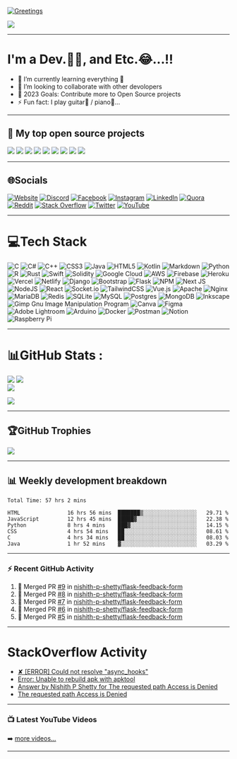 <!--
### Hi there, I'm Shetty - aka [Nishith P Shetty][website] 👋
-->
[![Greetings](https://readme-typing-svg.demolab.com/?font=Fira+Code&duration=1000&pause=1000&color=00FF00&center=true&vCenter=true&width=550&lines=Hi+there%2C+I%27m+Shetty+-+aka+Nishith+P+Shetty+%F0%9F%91%8B)](https://nishithpshetty.tk)
<!--
[website]: https://nishithpshetty.tk
-->
![](https://visitcount.itsvg.in/api?id=nishith-p-shetty&label=Views&color=6&icon=2&pretty=false)

---

# I'm a Dev.🧑‍💻, and Etc.😂...!!
* 🌱 I’m currently learning everything 🤣
* 👯 I’m looking to collaborate with other devolopers
* 🥅 2023 Goals: Contribute more to Open Source projects
* ⚡ Fun fact: I play guitar🎸 / piano🎹...

---

## 📘 My top open source projects

[![](https://readme-stats.nishithpshetty.tk/api/pin/?username=nishith-p-shetty&repo=visitor-counter&theme=blue-green&hide_border=true&border_radius=20&show_icons=true)](https://github.com/nishith-p-shetty/visitor-counter)
[![](https://readme-stats.nishithpshetty.tk/api/pin/?username=nishith-p-shetty&repo=todo-task&theme=blue-green&hide_border=true&border_radius=20&show_icons=true)](https://github.com/nishith-p-shetty/todo-task)
[![](https://readme-stats.nishithpshetty.tk/api/pin/?username=nishith-p-shetty&repo=insta-user-list&theme=blue-green&hide_border=true&border_radius=20&show_icons=true)](https://github.com/nishith-p-shetty/insta-user-list)
[![](https://readme-stats.nishithpshetty.tk/api/pin/?username=nishith-p-shetty&repo=YT-ShortsToLongForm&theme=blue-green&hide_border=true&border_radius=20&show_icons=true)](https://github.com/nishith-p-shetty/YT-ShortsToLongForm)
[![](https://readme-stats.nishithpshetty.tk/api/pin/?username=nishith-p-shetty&repo=Matrix&theme=blue-green&hide_border=true&border_radius=20&show_icons=true)](https://github.com/nishith-p-shetty/Matrix)
[![](https://readme-stats.nishithpshetty.tk/api/pin/?username=nishith-p-shetty&repo=Live-Group-Chat&theme=blue-green&hide_border=true&border_radius=20&show_icons=true)](https://github.com/nishith-p-shetty/Live-Group-Chat)
[![](https://readme-stats.nishithpshetty.tk/api/pin/?username=nishith-p-shetty&repo=flask-blog&theme=blue-green&hide_border=true&border_radius=20&show_icons=true)](https://github.com/nishith-p-shetty/flask-blog)
[![](https://readme-stats.nishithpshetty.tk/api/pin/?username=nishith-p-shetty&repo=speedtest&theme=blue-green&hide_border=true&border_radius=20&show_icons=true)](https://github.com/nishith-p-shetty/speedtest)
[![](https://readme-stats.nishithpshetty.tk/api/pin/?username=nishith-p-shetty&repo=VTU-Results-Bot&theme=blue-green&hide_border=true&border_radius=20&show_icons=true)](https://github.com/nishith-p-shetty/VTU-Results-Bot)
<!--
[![](https://readme-stats.nishithpshetty.tk/api/pin/?username=nishith-p-shetty&repo=GAT-Results-Bot&theme=blue-green&hide_border=true&border_radius=20&show_icons=true)](https://github.com/nishith-p-shetty/GAT-Results-Bot)
-->

---

## 🌐Socials
[![Website](https://img.shields.io/website?label=nishithpshetty.tk&style=for-the-badge&url=https%3A%2F%2Fnishithpshetty.tk)](https://nishithpshetty.tk) [![Discord](https://img.shields.io/badge/Discord-%237289DA.svg?logo=discord&logoColor=white)](htttps://discord.gg/kE8bcvumQq) [![Facebook](https://img.shields.io/badge/Facebook-%231877F2.svg?logo=Facebook&logoColor=white)](https://facebook.com/nishith.p.shetty) [![Instagram](https://img.shields.io/badge/Instagram-%23E4405F.svg?logo=Instagram&logoColor=white)](https://instagram.com/nishith.p.shetty) [![LinkedIn](https://img.shields.io/badge/LinkedIn-%230077B5.svg?logo=linkedin&logoColor=white)](https://linkedin.com/in/nishith-p-shetty) [![Quora](https://img.shields.io/badge/Quora-%23B92B27.svg?logo=Quora&logoColor=white)](https://quora.com/profile/Nishith-P-Shetty) [![Reddit](https://img.shields.io/badge/Reddit-%23FF4500.svg?logo=Reddit&logoColor=white)](https://reddit.com/user/nishith-p-shetty1) [![Stack Overflow](https://img.shields.io/badge/-Stackoverflow-FE7A16?logo=stack-overflow&logoColor=white)](https://stackoverflow.com/users/14085925/nishith-p-shetty) [![Twitter](https://img.shields.io/badge/Twitter-%231DA1F2.svg?logo=Twitter&logoColor=white)](https://twitter.com/NishithPShetty) [![YouTube](https://img.shields.io/badge/YouTube-%23FF0000.svg?logo=YouTube&logoColor=white)](https://www.youtube.com/channel/UCEQ_b6AAedG3RuvY6FEk8Kw) 

---

# 💻Tech Stack
![C](https://img.shields.io/badge/c-%2300599C.svg?style=plastic&logo=c&logoColor=white) ![C#](https://img.shields.io/badge/c%23-%23239120.svg?style=plastic&logo=c-sharp&logoColor=white) ![C++](https://img.shields.io/badge/c++-%2300599C.svg?style=plastic&logo=c%2B%2B&logoColor=white) ![CSS3](https://img.shields.io/badge/css3-%231572B6.svg?style=plastic&logo=css3&logoColor=white) ![Java](https://img.shields.io/badge/java-%23ED8B00.svg?style=plastic&logo=java&logoColor=white) ![HTML5](https://img.shields.io/badge/html5-%23E34F26.svg?style=plastic&logo=html5&logoColor=white) ![Kotlin](https://img.shields.io/badge/kotlin-%230095D5.svg?style=plastic&logo=kotlin&logoColor=white) ![Markdown](https://img.shields.io/badge/markdown-%23000000.svg?style=plastic&logo=markdown&logoColor=white) ![Python](https://img.shields.io/badge/python-3670A0?style=plastic&logo=python&logoColor=ffdd54) ![R](https://img.shields.io/badge/r-%23276DC3.svg?style=plastic&logo=r&logoColor=white) ![Rust](https://img.shields.io/badge/rust-%23000000.svg?style=plastic&logo=rust&logoColor=white) ![Swift](https://img.shields.io/badge/swift-F54A2A?style=plastic&logo=swift&logoColor=white) ![Solidity](https://img.shields.io/badge/Solidity-%23363636.svg?style=plastic&logo=solidity&logoColor=white) ![Google Cloud](https://img.shields.io/badge/Google%20Cloud-%234285F4.svg?style=plastic&logo=google-cloud&logoColor=white) ![AWS](https://img.shields.io/badge/AWS-%23FF9900.svg?style=plastic&logo=amazon-aws&logoColor=white) ![Firebase](https://img.shields.io/badge/firebase-%23039BE5.svg?style=plastic&logo=firebase) ![Heroku](https://img.shields.io/badge/heroku-%23430098.svg?style=plastic&logo=heroku&logoColor=white) ![Vercel](https://img.shields.io/badge/vercel-%23000000.svg?style=plastic&logo=vercel&logoColor=white) ![Netlify](https://img.shields.io/badge/netlify-%23000000.svg?style=plastic&logo=netlify&logoColor=#00C7B7) ![Django](https://img.shields.io/badge/django-%23092E20.svg?style=plastic&logo=django&logoColor=white) ![Bootstrap](https://img.shields.io/badge/bootstrap-%23563D7C.svg?style=plastic&logo=bootstrap&logoColor=white) ![Flask](https://img.shields.io/badge/flask-%23000.svg?style=plastic&logo=flask&logoColor=white) ![NPM](https://img.shields.io/badge/NPM-%23000000.svg?style=plastic&logo=npm&logoColor=white) ![Next JS](https://img.shields.io/badge/Next-black?style=plastic&logo=next.js&logoColor=white) ![NodeJS](https://img.shields.io/badge/node.js-6DA55F?style=plastic&logo=node.js&logoColor=white) ![React](https://img.shields.io/badge/react-%2320232a.svg?style=plastic&logo=react&logoColor=%2361DAFB) ![Socket.io](https://img.shields.io/badge/Socket.io-black?style=plastic&logo=socket.io&badgeColor=010101) ![TailwindCSS](https://img.shields.io/badge/tailwindcss-%2338B2AC.svg?style=plastic&logo=tailwind-css&logoColor=white) ![Vue.js](https://img.shields.io/badge/vuejs-%2335495e.svg?style=plastic&logo=vuedotjs&logoColor=%234FC08D) ![Apache](https://img.shields.io/badge/apache-%23D42029.svg?style=plastic&logo=apache&logoColor=white) ![Nginx](https://img.shields.io/badge/nginx-%23009639.svg?style=plastic&logo=nginx&logoColor=white) ![MariaDB](https://img.shields.io/badge/MariaDB-003545?style=plastic&logo=mariadb&logoColor=white) ![Redis](https://img.shields.io/badge/redis-%23DD0031.svg?style=plastic&logo=redis&logoColor=white) ![SQLite](https://img.shields.io/badge/sqlite-%2307405e.svg?style=plastic&logo=sqlite&logoColor=white) ![MySQL](https://img.shields.io/badge/mysql-%2300f.svg?style=plastic&logo=mysql&logoColor=white) ![Postgres](https://img.shields.io/badge/postgres-%23316192.svg?style=plastic&logo=postgresql&logoColor=white) ![MongoDB](https://img.shields.io/badge/MongoDB-%234ea94b.svg?style=plastic&logo=mongodb&logoColor=white) ![Inkscape](https://img.shields.io/badge/Inkscape-e0e0e0?style=plastic&logo=inkscape&logoColor=080A13) ![Gimp Gnu Image Manipulation Program](https://img.shields.io/badge/Gimp-657D8B?style=plastic&logo=gimp&logoColor=FFFFFF) ![Canva](https://img.shields.io/badge/Canva-%2300C4CC.svg?style=plastic&logo=Canva&logoColor=white) 	![Figma](https://img.shields.io/badge/figma-%23F24E1E.svg?style=plastic&logo=figma&logoColor=white) ![Adobe Lightroom](https://img.shields.io/badge/Adobe%20Lightroom-31A8FF.svg?style=plastic&logo=Adobe%20Lightroom&logoColor=white) ![Arduino](https://img.shields.io/badge/-Arduino-00979D?style=plastic&logo=Arduino&logoColor=white) ![Docker](https://img.shields.io/badge/docker-%230db7ed.svg?style=plastic&logo=docker&logoColor=white) ![Postman](https://img.shields.io/badge/Postman-FF6C37?style=plastic&logo=postman&logoColor=white) ![Notion](https://img.shields.io/badge/Notion-%23000000.svg?style=plastic&logo=notion&logoColor=white) ![Raspberry Pi](https://img.shields.io/badge/-RaspberryPi-C51A4A?style=plastic&logo=Raspberry-Pi)

---

# 📊GitHub Stats :
![](https://readme-stats.nishithpshetty.tk/api?username=nishith-p-shetty&theme=blue-green&hide_border=true&border_radius=20&include_all_commits=true&count_private=true)
![](https://streak-stats.demolab.com/?user=nishith-p-shetty&theme=blue-green&hide_border=true&border_radius=20)<br/>
![](https://readme-stats.nishithpshetty.tk/api/top-langs/?username=nishith-p-shetty&langs_count=100&theme=blue-green&hide_border=true&include_all_commits=true&count_private=true&layout=compact&border_radius=20)
<!--![](https://graph.nishithpshetty.tk/graph?username=nishith-p-shetty&bg_color=000000&color=33ccff&line=00ff00&point=ff0000&area=true&hide_border=true)-->
![](https://github-readme-activity-graph.cyclic.app/graph?username=nishith-p-shetty&bg_color=000000&color=33ccff&line=00ff00&point=ff0000&area=true&hide_border=true)

---

## 🏆GitHub Trophies
![](https://trophy.nishithpshetty.tk/?username=nishith-p-shetty&theme=darkhub&no-frame=true&no-bg=false)

---

## 📊 Weekly development breakdown
<!--START_SECTION:waka-->

```text
Total Time: 57 hrs 2 mins

HTML               16 hrs 56 mins  ███████▒░░░░░░░░░░░░░░░░░   29.71 %
JavaScript         12 hrs 45 mins  █████▓░░░░░░░░░░░░░░░░░░░   22.38 %
Python             8 hrs 4 mins    ███▓░░░░░░░░░░░░░░░░░░░░░   14.15 %
CSS                4 hrs 54 mins   ██░░░░░░░░░░░░░░░░░░░░░░░   08.61 %
C                  4 hrs 34 mins   ██░░░░░░░░░░░░░░░░░░░░░░░   08.03 %
Java               1 hr 52 mins    ▓░░░░░░░░░░░░░░░░░░░░░░░░   03.29 %
```

<!--END_SECTION:waka-->

---

### ⚡ Recent GitHub Activity
  
<!--START_SECTION:activity-->
1. 🎉 Merged PR [#9](https://github.com/nishith-p-shetty/flask-feedback-form/pull/9) in [nishith-p-shetty/flask-feedback-form](https://github.com/nishith-p-shetty/flask-feedback-form)
2. 🎉 Merged PR [#8](https://github.com/nishith-p-shetty/flask-feedback-form/pull/8) in [nishith-p-shetty/flask-feedback-form](https://github.com/nishith-p-shetty/flask-feedback-form)
3. 🎉 Merged PR [#7](https://github.com/nishith-p-shetty/flask-feedback-form/pull/7) in [nishith-p-shetty/flask-feedback-form](https://github.com/nishith-p-shetty/flask-feedback-form)
4. 🎉 Merged PR [#6](https://github.com/nishith-p-shetty/flask-feedback-form/pull/6) in [nishith-p-shetty/flask-feedback-form](https://github.com/nishith-p-shetty/flask-feedback-form)
5. 🎉 Merged PR [#5](https://github.com/nishith-p-shetty/flask-feedback-form/pull/5) in [nishith-p-shetty/flask-feedback-form](https://github.com/nishith-p-shetty/flask-feedback-form)
<!--END_SECTION:activity-->

---

# StackOverflow Activity

<!-- STACKOVERFLOW:START -->
- [✘ [ERROR] Could not resolve &quot;async_hooks&quot;](https://stackoverflow.com/questions/75111375/error-could-not-resolve-async-hooks)
- [Error: Unable to rebuild apk with apktool](https://stackoverflow.com/questions/65509607/error-unable-to-rebuild-apk-with-apktool)
- [Answer by Nishith P Shetty for The requested path Access is Denied](https://stackoverflow.com/questions/64241896/the-requested-path-access-is-denied/64242800#64242800)
- [The requested path Access is Denied](https://stackoverflow.com/questions/64241896/the-requested-path-access-is-denied)
<!-- STACKOVERFLOW:END -->

---

### 📺 Latest YouTube Videos

<!-- YOUTUBE:START -->
<!-- YOUTUBE:END -->

➡️ [more videos...](https://www.youtube.com/channel/UCEQ_b6AAedG3RuvY6FEk8Kw)

---
